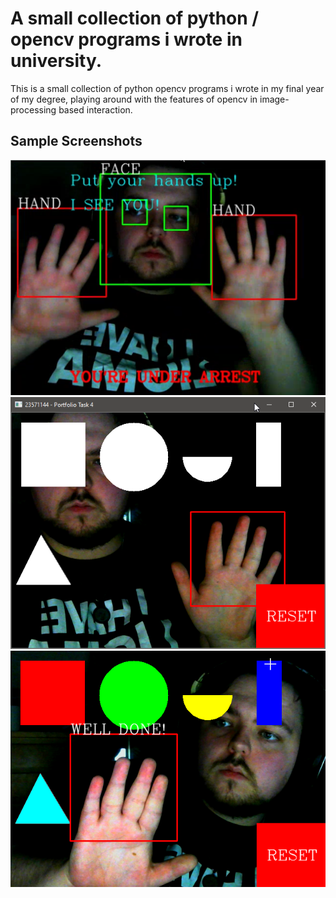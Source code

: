 # A small collection of python / opencv programs i wrote in university.

This is a small collection of python opencv programs i wrote in my final year of my degree, playing around with the features of opencv in image-processing based interaction.

## Sample Screenshots
![](./images/s1.png)
![](./images/s2.png)
![](./images/s3.png)
